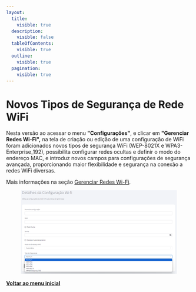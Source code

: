 ```yaml
---
layout:
  title:
    visible: true
  description:
    visible: false
  tableOfContents:
    visible: true
  outline:
    visible: true
  pagination:
    visible: true
---
```


# Novos Tipos de Segurança de Rede WiFi

Nesta versão ao acessar o menu **"Configurações"**, e clicar em **"Gerenciar Redes Wi-Fi",** na tela de criação ou edição de uma configuração de WiFi foram adicionados novos tipos de segurança WiFi (WEP-8021X e WPA3-Enterprise\_192), possibilita configurar redes ocultas e definir o modo do endereço MAC, e introduz novos campos para configurações de segurança avançada, proporcionando maior flexibilidade e segurança na conexão a redes WiFi diversas.

Mais informações na seção [Gerenciar Redes Wi-Fi](../../portal/configuracoes/gerenciar-redes-wi-fi.md).

<figure><img src="../../../.gitbook/assets/image (1) (1) (1) (1) (1) (1) (1) (1) (1) (1) (1) (1) (1) (1) (1) (1) (1) (1) (1) (1) (1) (1) (1) (1) (1) (1) (1) (1) (1).png" alt=""><figcaption></figcaption></figure>

[**Voltar ao menu inicial**](./)
